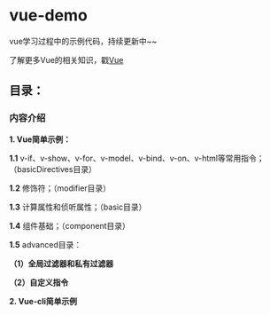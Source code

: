 # vue-demo
vue学习过程中的示例代码，持续更新中~~

了解更多Vue的相关知识，戳[Vue](https://github.com/snowLeopard93/blog/tree/master/study/guide/Vue)

## 目录：

### 内容介绍

**1. Vue简单示例：** 

**1.1** v-if、v-show、v-for、v-model、v-bind、v-on、v-html等常用指令；（basicDirectives目录）

**1.2** 修饰符；（modifier目录）

**1.3** 计算属性和侦听属性；（basic目录）

**1.4** 组件基础；（component目录）

**1.5** advanced目录：

**（1）全局过滤器和私有过滤器**

**（2）自定义指令**

**2. Vue-cli简单示例**

